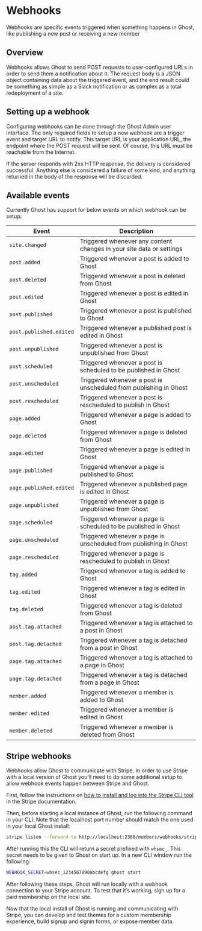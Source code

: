 # Webhooks

Webhooks are specific events triggered when something happens in Ghost, like publishing a new post or receiving a new member

## Overview

Webhooks allows Ghost to send POST requests to user-configured URLs in order to send them a notification about it. The request body is a JSON object containing data about the triggered event, and the end result could be something as simple as a Slack notification or as complex as a total redeployment of a site.

## Setting up a webhook

Configuring webhooks can be done through the Ghost Admin user interface. The only required fields to setup a new webhook are a trigger event and target URL to notify. This target URL is your application URL, the endpoint where the POST request will be sent. Of course, this URL must be reachable from the Internet.

If the server responds with 2xx HTTP response, the delivery is considered successful. Anything else is considered a failure of some kind, and anything returned in the body of the response will be discarded.

## Available events

Currently Ghost has support for below events on which webhook can be setup:


| Event                   | Description                                                          |
| ----------------------- | -------------------------------------------------------------------- |
| `site.changed`          | Triggered whenever any content changes in your site data or settings |
| `post.added`            | Triggered whenever a post is added to Ghost                          |
| `post.deleted`          | Triggered whenever a post is deleted from Ghost                      |
| `post.edited`           | Triggered whenever a post is edited in Ghost                         |
| `post.published`        | Triggered whenever a post is published to Ghost                      |
| `post.published.edited` | Triggered whenever a published post is edited in Ghost               |
| `post.unpublished`      | Triggered whenever a post is unpublished from Ghost                  |
| `post.scheduled`        | Triggered whenever a post is scheduled to be published in Ghost      |
| `post.unscheduled`      | Triggered whenever a post is unscheduled from publishing in Ghost    |
| `post.rescheduled`      | Triggered whenever a post is rescheduled to publish in Ghost         |
| `page.added`            | Triggered whenever a page is added to Ghost                          |
| `page.deleted`          | Triggered whenever a page is deleted from Ghost                      |
| `page.edited`           | Triggered whenever a page is edited in Ghost                         |
| `page.published`        | Triggered whenever a page is published to Ghost                      |
| `page.published.edited` | Triggered whenever a published page is edited in Ghost               |
| `page.unpublished`      | Triggered whenever a page is unpublished from Ghost                  |
| `page.scheduled`        | Triggered whenever a page is scheduled to be published in Ghost      |
| `page.unscheduled`      | Triggered whenever a page is unscheduled from publishing in Ghost    |
| `page.rescheduled`      | Triggered whenever a page is rescheduled to publish in Ghost         |
| `tag.added`             | Triggered whenever a tag is added to Ghost                           |
| `tag.edited`            | Triggered whenever a tag is edited in Ghost                          |
| `tag.deleted`           | Triggered whenever a tag is deleted from Ghost                       |
| `post.tag.attached`     | Triggered whenever a tag is attached to a post in Ghost              |
| `post.tag.detached`     | Triggered whenever a tag is detached from a post in Ghost            |
| `page.tag.attached`     | Triggered whenever a tag is attached to a page in Ghost              |
| `page.tag.detached`     | Triggered whenever a tag is detached from a page in Ghost            |
| `member.added`          | Triggered whenever a member is added to Ghost                        |
| `member.edited`         | Triggered whenever a member is edited in Ghost                       |
| `member.deleted`        | Triggered whenever a member is deleted from Ghost                    |

## Stripe webhooks

Webhooks allow Ghost to communicate with Stripe. In order to use Stripe with a local version of Ghost you’ll need to do some additional setup to allow webhook events happen between Stripe and Ghost.

First, follow the instructions on [how to install and log into the Stripe CLI tool](https://stripe.com/docs/stripe-cli) in the Stripe documentation.

Then, before starting a local instance of Ghost, run the following command in your CLI. Note that the localhost port number should match the one used in your local Ghost install:

```bash
stripe listen --forward-to http://localhost:2368/members/webhooks/stripe/
```

After running this the CLI will return a secret prefixed with `whsec_`. This secret needs to be given to Ghost on start up. In a new CLI window run the following:

```bash
WEBHOOK_SECRET=whsec_1234567890abcdefg ghost start
```

After following these steps, Ghost will run locally with a webhook connection to your Stripe account. To test that it’s working, sign up for a paid membership on the local site.

Now that the local install of Ghost is running and communicating with Stripe, you can develop and test themes for a custom membership experience, build signup and signin forms, or expose member data.
